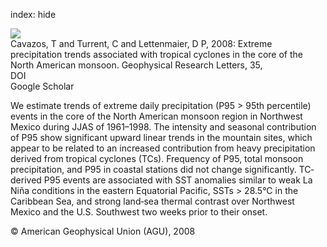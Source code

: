 index: hide

<div class="Citation">
    <div class="Citation-thumb CitationThumb-linked"  data-href="https://doi.org/10.1029/2008gl035832">
      <img src="https://static.claimspace.cloud/climate-study-static/refs/thumbs/14/Cavazos_et_al_2008-thumb.png" />
    </div>

  <div class="Citation-body">
    <div class="Citation-text">Cavazos, T and Turrent, C and Lettenmaier, D P, 2008: Extreme precipitation trends associated with tropical cyclones in the core of the North American monsoon. <span class="Article-journal">Geophysical Research Letters, </span><span class="Article-volume">35, </span></div>
    <div class="Citation-links">
      <div class="CitationLink" data-href="https://doi.org/10.1029/2008gl035832">
        <div class="CitationLink-icon CitationLink-Doi"></div>
        <div class="CitationLink-text">DOI</div>
      </div>
      <div class="CitationLink" data-href="https://scholar.google.com/scholar?q=10.1029/2008gl035832">
        <div class="CitationLink-icon CitationLink-Scholar"></div>
        <div class="CitationLink-text">Google Scholar</div>
      </div>
    </div>
  </div>
</div>

We estimate trends of extreme daily precipitation (P95 > 95th percentile) events in the core of the North American monsoon region in Northwest Mexico during JJAS of 1961–1998. The intensity and seasonal contribution of P95 show significant upward linear trends in the mountain sites, which appear to be related to an increased contribution from heavy precipitation derived from tropical cyclones (TCs). Frequency of P95, total monsoon precipitation, and P95 in coastal stations did not change significantly. TC‐derived P95 events are associated with SST anomalies similar to weak La Niña conditions in the eastern Equatorial Pacific, SSTs > 28.5°C in the Caribbean Sea, and strong land‐sea thermal contrast over Northwest Mexico and the U.S. Southwest two weeks prior to their onset.

<div class="Citation-copy">
&copy; American Geophysical Union (AGU), 2008
</div>